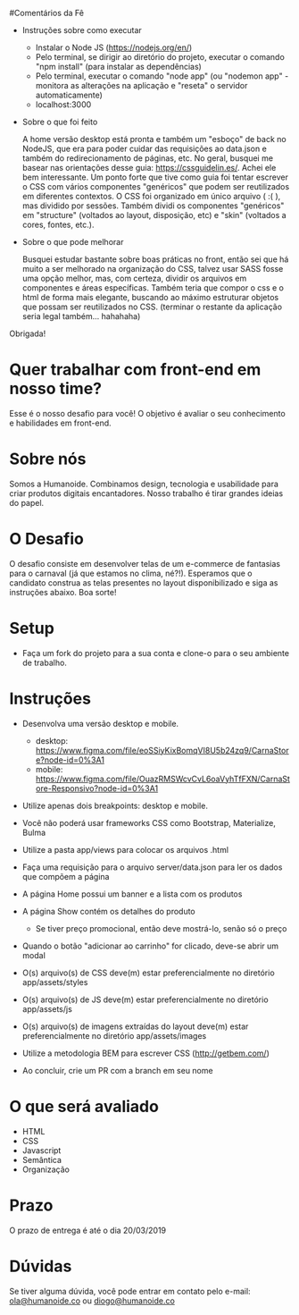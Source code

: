 #Comentários da Fê

* Instruções sobre como executar

	* Instalar o Node JS (https://nodejs.org/en/)
	* Pelo terminal, se dirigir ao diretório do projeto, executar o comando "npm install" (para instalar as dependências)
	* Pelo terminal, executar o comando "node app" (ou "nodemon app" - monitora as alterações na aplicação e "reseta" o servidor automaticamente)
	* localhost:3000

* Sobre o que foi feito

	A home versão desktop está pronta e também um "esboço" de back no NodeJS, que era para poder cuidar das requisições ao data.json e também do redirecionamento de páginas, etc.
	No geral, busquei me basear nas orientações desse guia: https://cssguidelin.es/. Achei ele bem interessante. Um ponto forte que tive como guia foi tentar escrever o CSS com vários componentes "genéricos" que podem ser reutilizados em diferentes contextos.
	O CSS foi organizado em único arquivo ( :( ), mas dividido por sessões. Também dividi os componentes "genéricos" em "structure" (voltados ao layout, disposição, etc) e "skin" (voltados a cores, fontes, etc.).

* Sobre o que pode melhorar

	Busquei estudar bastante sobre boas práticas no front, então sei que há muito a ser melhorado na organização do CSS, talvez usar SASS fosse uma opção melhor, mas, com certeza, dividir os arquivos em componentes e áreas específicas.
	Também teria que compor o css e o html de forma mais elegante, buscando ao máximo estruturar objetos que possam ser reutilizados no CSS.
	(terminar o restante da aplicação seria legal também... hahahaha)

Obrigada!

# Quer trabalhar com front-end em nosso time?

Esse é o nosso desafio para você!
O objetivo é avaliar o seu conhecimento e habilidades em front-end.

# Sobre nós

Somos a Humanoide. Combinamos design, tecnologia e usabilidade para criar produtos digitais encantadores. Nosso trabalho é tirar grandes ideias do papel.

# O Desafio

O desafio consiste em desenvolver telas de um e-commerce de fantasias para o carnaval (já que estamos no clima, né?!). Esperamos que o candidato construa as telas presentes no layout disponibilizado e siga as instruções abaixo. Boa sorte!

# Setup

* Faça um fork do projeto para a sua conta e clone-o para o seu ambiente de trabalho.

# Instruções

* Desenvolva uma versão desktop e mobile.
  * desktop: https://www.figma.com/file/eoSSiyKixBomqVI8U5b24zq9/CarnaStore?node-id=0%3A1
  * mobile: https://www.figma.com/file/OuazRMSWcvCvL6oaVyhTfFXN/CarnaStore-Responsivo?node-id=0%3A1
* Utilize apenas dois breakpoints: desktop e mobile.
* Você não poderá usar frameworks CSS como Bootstrap, Materialize, Bulma
* Utilize a pasta app/views para colocar os arquivos .html

* Faça uma requisição para o arquivo server/data.json para ler os dados que compõem a página
* A página Home possui um banner e a lista com os produtos
* A página Show contém os detalhes do produto
    * Se tiver preço promocional, então deve mostrá-lo, senão só o preço
* Quando o botão "adicionar ao carrinho" for clicado, deve-se abrir um modal

* O(s) arquivo(s) de CSS deve(m) estar preferencialmente no diretório app/assets/styles
* O(s) arquivo(s) de JS deve(m) estar preferencialmente no diretório app/assets/js
* O(s) arquivo(s) de imagens extraídas do layout deve(m) estar preferencialmente no diretório app/assets/images
* Utilize a metodologia BEM para escrever CSS (http://getbem.com/)
* Ao concluir, crie um PR com a branch em seu nome

# O que será avaliado

* HTML
* CSS
* Javascript
* Semântica
* Organização

# Prazo

O prazo de entrega é até o dia 20/03/2019

# Dúvidas

Se tiver alguma dúvida, você pode entrar em contato pelo e-mail: ola@humanoide.co ou diogo@humanoide.co
